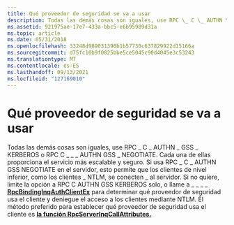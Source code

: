 ```yaml
---
title: Qué proveedor de seguridad se va a usar
description: Todas las demás cosas son iguales, use RPC \_ C \_ AUTHN \_ GSS \_ KERBEROS o RPC C \_ \_ \_ AUTHN GSS \_ NEGOTIATE.
ms.assetid: 921975ae-17e7-433a-bbc5-e6b95989d31a
ms.topic: article
ms.date: 05/31/2018
ms.openlocfilehash: 33248d989031390b1b57730c637829922d15166a
ms.sourcegitcommit: d75fc10b9f0825bbe5ce5045c90d4045e3c53243
ms.translationtype: MT
ms.contentlocale: es-ES
ms.lasthandoff: 09/13/2021
ms.locfileid: "127169010"
---
```

# <a name="which-security-provider-to-use"></a>Qué proveedor de seguridad se va a usar

Todas las demás cosas son iguales, use RPC \_ C \_ AUTHN \_ GSS \_ KERBEROS o RPC C \_ \_ \_ AUTHN GSS \_ NEGOTIATE. Cada una de ellas proporciona el servicio más escalable y seguro. Si usa RPC \_ C \_ AUTHN GSS NEGOTIATE en el servidor, esto permite que los clientes de nivel inferior, como los clientes \_ NTLM, se conecten \_ al servidor. Si no quiere, limite la opción a RPC C AUTHN GSS KERBEROS solo, o llame a \_ \_ \_ \_ [**RpcBindingInqAuthClientEx**](/windows/desktop/api/Rpcdce/nf-rpcdce-rpcbindinginqauthclientex) para determinar qué proveedor de seguridad usa el cliente y deniegue el acceso a los clientes mediante NTLM. El método preferido para establecer qué proveedor de seguridad usa el cliente es [**la función RpcServerInqCallAttributes.**](/windows/desktop/api/Rpcasync/nf-rpcasync-rpcserverinqcallattributesa)

 

 




